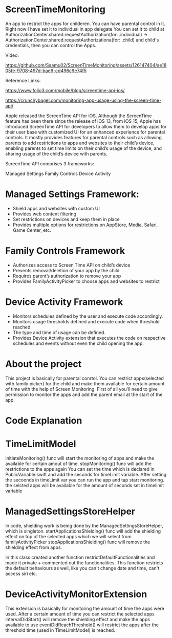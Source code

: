 # ScreenTimeMonitoring

An app to restrict the apps for childeren. You can have parental control in it.
Right now I have set it to individual in app delegate
You can set it to child at 
AuthorizationCenter.shared.requestAuthorization(for: .individual) -> AuthorizationCenter.shared.requestAuthorizationa(for: .child)
and child's credentials, then you can control the Apps.

Video:

https://github.com/Saamu02/ScreenTimeMonitoring/assets/126147404/ae1805fe-9708-497d-bae6-cd496c9e74f5



Reference Links:

https://www.folio3.com/mobile/blog/screentime-api-ios/

https://crunchybagel.com/monitoring-app-usage-using-the-screen-time-api/

Apple released the ScreenTime API for iOS. Although the ScreenTime feature has been there since the release of iOS 13, from iOS 15, Apple has introduced ScreenTime API for developers to allow them to develop apps for their user base with customized UI for an enhanced experience for parental controls. It mostly provides features for parental controls such as allowing parents to add restrictions to apps and websites to their child’s device, enabling parents to set time limits on their child’s usage of the device, and sharing usage of the child’s device with parents.

ScreenTime API comprises 3 frameworks:

Managed Settings
Family Controls
Device Activity

# Managed Settings Framework:
- Shield apps and websites with custom UI
- Provides web content filtering
- Set restrictions on devices and keep them in place
- Provides multiple options for restrictions on AppStore, Media, Safari, Game Center, etc.

# Family Controls Framework
- Authorizes access to Screen Time API on child’s device
- Prevents removal/deletion of your app by the child
- Requires parent’s authorization to remove your app
- Provides FamilyActivityPicker to choose apps and websites to restrict

# Device Activity Framework
- Monitors schedules defined by the user and execute code accordingly.
- Monitors usage thresholds defined and execute code when threshold reached
- The type and time of usage can be defined.
- Provides Device Activity extension that executes the code on respective schedules and events without even the child opening the app.

# About the project
This project is basically for parental conrtol. You can restrict apps(selected with family picker) for the child and make them available for
certain amount of time with the help of Screen Monitoring.
First of all you'll need to give permission to monitor the apps and add the parent email at the start of the app.

# Code Explanation
# TimeLimitModel
initiateMonitoring() func will start the monitoring of apps and make the available for certain amout of time.
stopMonitoring() func will add the restrictions to the apps again
You can set the time which is declared in PublicVariable.swift and add the seconds for timeLimit variable.
After setting the secoonds in timeLimit var you can run the app and tap start monitoring.
the selcted apps will be available for the amount of seconds set in timelimit variable

# ManagedSettingsStoreHelper
In code, shielding work is being done by the ManagedSettingsStoreHelper, which is singleton.
startApplicationsShielding() func will add the shielding effect on top of the selected apps which we will select from familyActivityPicker
stopApplicationsShielding() func will remove the shielding effect from apps.

In this class created another function restrictDefaultFunctionalities and made it private + commented out the functionalities.
This function restricts the default behaviours as well, like you can't change date and time, can't access siri etc.

# DeviceActivityMonitorExtension
This extension is basically for monitoring the amount of time the apps were used.
After a certain amount of time you can restrict the selected apps
intervalDidStart() will remove the shielding effect and make the apps available to use
eventDidReachThreshold() will restrict the apps after the threshold time (used in TimeLimitModel) is reached.




